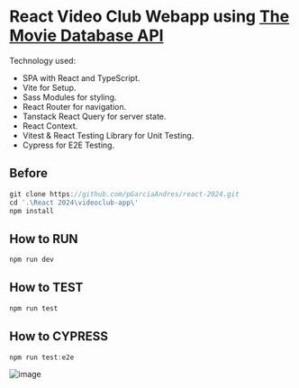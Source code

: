 # React Video Club Webapp using [The Movie Database API](https://developer.themoviedb.org/docs/getting-started)

Technology used:
- SPA with React and TypeScript.
- Vite for Setup.
- Sass Modules for styling.
- React Router for navigation.
- Tanstack React Query for server state.
- React Context.
- Vitest & React Testing Library for Unit Testing.
- Cypress for E2E Testing.

## Before
```js
git clone https://github.com/pGarciaAndres/react-2024.git
cd '.\React 2024\videoclub-app\'
npm install
```
## How to RUN 
```js
npm run dev
```
## How to TEST 
```js
npm run test
```
## How to CYPRESS 
```js
npm run test:e2e
```
![image](https://github.com/pGarciaAndres/react-2024/assets/30140745/b63e7fe5-2d54-47e7-844c-634895f7d03c)
